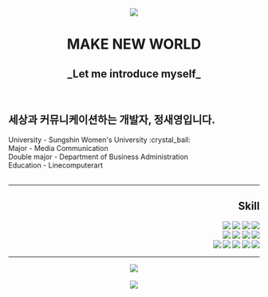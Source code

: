 <div align="center">
  <img src="https://capsule-render.vercel.app/api?type=Slice&text=JEONG&fontAlign=30&fontSize=100&animation=fadeIn&color=e8c9ff&fontColor=e8c9ff&height=300" />
</div>

<div align="center" color="2e2d2a">
  <h1>MAKE NEW WORLD</h1>
  <h2> _Let me introduce myself_ </h2>
</div>

<div align="left">
<br />
<h2> 세상과 커뮤니케이션하는 개발자, 정새영입니다. </h2>
University - Sungshin Women's University :crystal_ball: <br />
Major - Media Communication <br />
Double major - Department of Business Administration <br />
Education - Linecomputerart <br />

<br />
</div>

***

<div align="right">
	<h2><strong>Skill<strong></h2>
	<img src="https://img.shields.io/badge/Javascript-F7DF1E?style=flat&logo=Javascript&logoColor=white" />
	<img src="https://img.shields.io/badge/HTML5-E34F26?style=flat&logo=HTML5&logoColor=white" />
	<img src="https://img.shields.io/badge/PHP-777BB4?style=flat&logo=php&logoColor=white" />
	<img src="https://img.shields.io/badge/CSS-1572B6?style=flat&logo=CSS3&logoColor=white" /><br />
	<img src="https://img.shields.io/badge/React.js-61DAFB?style=flat&logo=React.js&logoColor=white"/>
	<img src="https://img.shields.io/badge/Sass-CC6699?style=flat-square&logo=Sass&logoColor=white"/>
	<img src="https://img.shields.io/badge/Bootstrapap-7952B3?style=flat-square&logo=bootstrap&logoColor=white"/>
	<img src="https://img.shields.io/badge/Vue.js-4FC08D?style=flat-square&logo=Vue.js&logoColor=white"/><br />
 	<img src="https://img.shields.io/badge/Node.js-339933?style=flat&logo=Node.js&logoColor=white"/>
	<img src="https://img.shields.io/badge/MongoDB-47A248?style=flat-square&logo=MongoDB&logoColor=white"/>
	<img src="https://img.shields.io/badge/Express-000000?style=flat-square&logo=Express&logoColor=white"/>
	<img src="https://img.shields.io/badge/MySQL-4479A1?style=flat-square&logo=MySQL&logoColor=white"/>
	<img src="https://img.shields.io/badge/Firebase-FFCA28?style=flat-square&logo=firebase&logoColor=black"/>
</div>  

***
<div align="center">
	<img src="https://github-readme-stats.vercel.app/api/top-langs/?username=jeongsaeyeong&layout=compact"><br><br>
	<img src="https://github-readme-stats.vercel.app/api?username=jeongsaeyeong&show_icons=true">

</div>
